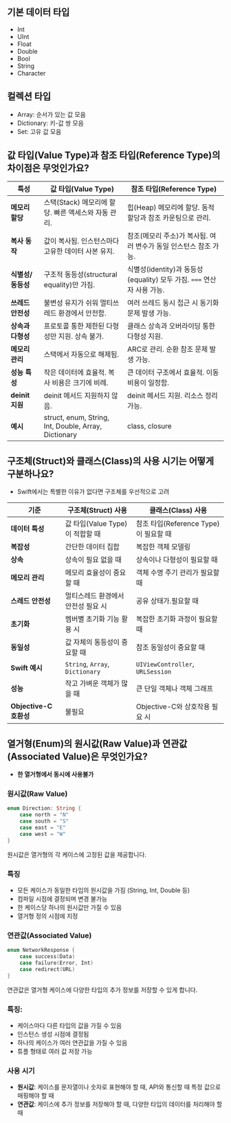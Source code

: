 ## 기본 데이터 타입

- Int
- UInt
- Float
- Double
- Bool
- String
- Character

## 컬렉션 타입

- Array: 순서가 있는 값 모음
- Dictionary: 키-값 쌍 모음
- Set: 고유 값 모음

## 값 타입(Value Type)과 참조 타입(Reference Type)의 차이점은 무엇인가요?

| 특성 | 값 타입(Value Type) | 참조 타입(Reference Type) |
| --- | --- | --- |
| **메모리 할당** | 스택(Stack) 메모리에 할당. 빠른 액세스와 자동 관리. | 힙(Heap) 메모리에 할당. 동적 할당과 참조 카운팅으로 관리. |
| **복사 동작** | 값이 복사됨. 인스턴스마다 고유한 데이터 사본 유지. | 참조(메모리 주소)가 복사됨. 여러 변수가 동일 인스턴스 참조 가능. |
| **식별성/동등성** | 구조적 동등성(structural equality)만 가짐. | 식별성(identity)과 동등성(equality) 모두 가짐. `===` 연산자 사용 가능. |
| **쓰레드 안전성** | 불변성 유지가 쉬워 멀티쓰레드 환경에서 안전함. | 여러 쓰레드 동시 접근 시 동기화 문제 발생 가능. |
| **상속과 다형성** | 프로토콜 통한 제한된 다형성만 지원. 상속 불가. | 클래스 상속과 오버라이딩 통한 다형성 지원. |
| **메모리 관리** | 스택에서 자동으로 해제됨. | ARC로 관리. 순환 참조 문제 발생 가능. |
| **성능 특성** | 작은 데이터에 효율적. 복사 비용은 크기에 비례. | 큰 데이터 구조에서 효율적. 이동 비용이 일정함. |
| **deinit 지원** | deinit 메서드 지원하지 않음. | deinit 메서드 지원. 리소스 정리 가능. |
| **예시** | struct, enum, String, Int, Double, Array, Dictionary | class, closure |

## 구조체(Struct)와 클래스(Class)의 사용 시기는 어떻게 구분하나요?

- Swift에서는 특별한 이유가 없다면 구조체를 우선적으로 고려

| 기준 | 구조체(Struct) 사용 | 클래스(Class) 사용 |
| --- | --- | --- |
| **데이터 특성** | 값 타입(Value Type)이 적합할 때 | 참조 타입(Reference Type)이 필요할 때 |
| **복잡성** | 간단한 데이터 집합 | 복잡한 객체 모델링 |
| **상속** | 상속이 필요 없을 때 | 상속이나 다형성이 필요할 때 |
| **메모리 관리** | 메모리 효율성이 중요할 때 | 객체 수명 주기 관리가 필요할 때 |
| **스레드 안전성** | 멀티스레드 환경에서 안전성 필요 시 | 공유 상태가.필요할 때 |
| **초기화** | 멤버별 초기화 기능 활용 시 | 복잡한 초기화 과정이 필요할 때 |
| **동일성** | 값 자체의 동등성이 중요할 때 | 참조 동일성이 중요할 때 |
| **Swift 예시** | `String`, `Array`, `Dictionary` | `UIViewController`, `URLSession` |
| **성능** | 작고 가벼운 객체가 많을 때 | 큰 단일 객체나 객체 그래프 |
| **Objective-C 호환성** | 불필요 | Objective-C와 상호작용 필요 시 |

## 열거형(Enum)의 원시값(Raw Value)과 연관값(Associated Value)은 무엇인가요?

- **한 열거형에서 동시에 사용불가**

### 원시값(Raw Value)

```swift
enum Direction: String {
    case north = "N"
    case south = "S"
    case east = "E"
    case west = "W"
}
```

원시값은 열거형의 각 케이스에 고정된 값을 제공합니다.

### 특징

- 모든 케이스가 동일한 타입의 원시값을 가짐 (String, Int, Double 등)
- 컴파일 시점에 결정되며 변경 불가능
- 한 케이스당 하나의 원시값만 가질 수 있음
- 열거형 정의 시점에 지정

### 연관값(Associated Value)

```swift
enum NetworkResponse {
    case success(Data)
    case failure(Error, Int)
    case redirect(URL)
}
```

연관값은 열거형 케이스에 다양한 타입의 추가 정보를 저장할 수 있게 합니다.

### 특징:

- 케이스마다 다른 타입의 값을 가질 수 있음
- 인스턴스 생성 시점에 결정됨
- 하나의 케이스가 여러 연관값을 가질 수 있음
- 튜플 형태로 여러 값 저장 가능

### 사용 시기

- **원시값**: 케이스를 문자열이나 숫자로 표현해야 할 때, API와 통신할 때 특정 값으로 매핑해야 할 때
- **연관값**: 케이스에 추가 정보를 저장해야 할 때, 다양한 타입의 데이터를 처리해야 할 때
